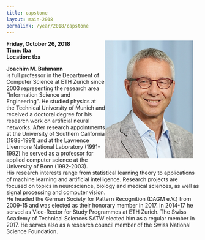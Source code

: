 ```yaml
---
title: capstone
layout: main-2018
permalink: /year/2018/capstone
---
```


<img src="../../assets/joachim-buhmann.jpg"
  alt="Joachim Buhmann" 
  style="float: right; margin-right: 16px;"
  width="230px" >
  <p>
    <strong>Friday, October 26, 2018</strong><br>
    <strong>Time: tba</strong><br>
    <strong>Location: tba</strong>
  </p>
  
<strong> Joachim M. Buhmann </strong> <br> is full professor in the Department of Computer Science at ETH Zurich since 2003 representing the research area “Information Science and Engineering”. He studied physics at the Technical University of Munich and received a doctoral degree for his research work on artificial neural networks. After  research appointments at the University of Southern California (1988-1991) and at the Lawrence Livermore National Laboratory (1991-1992) he served as a professor for applied computer science at the University of Bonn (1992-2003).<br>
His research interests range from statistical learning theory to applications of machine learning and artificial intelligence. Research projects are focused on topics in neuroscience, biology and medical sciences, as well as signal processing and computer vision.<br>
He headed the German Society for Pattern Recognition (DAGM e.V.) from 2009-15 and was elected as their honorary member in 2017. In 2014-17 he served as Vice-Rector for Study Programmes at ETH Zurich. The Swiss Academy of Technical Sciences SATW elected him as a regular member in 2017. He serves also as a research council member of the Swiss National Science Foundation.
